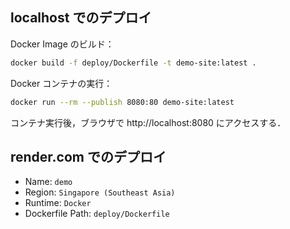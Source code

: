 ## localhost でのデプロイ

Docker Image のビルド：

```sh
docker build -f deploy/Dockerfile -t demo-site:latest .
```

Docker コンテナの実行：

```sh
docker run --rm --publish 8080:80 demo-site:latest
```

コンテナ実行後，ブラウザで http://localhost:8080 にアクセスする．

## render.com でのデプロイ

- Name: `demo`
- Region: `Singapore (Southeast Asia)`
- Runtime: `Docker`
- Dockerfile Path: `deploy/Dockerfile`
